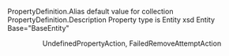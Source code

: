﻿PropertyDefinition.Alias
default value for collection
PropertyDefinition.Description
Property type is Entity
xsd
Entity Base="BaseEntity"
<Namespace>
<Document> <Settings>
<Document> <Header>
UndefinedPropertyAction, FailedRemoveAttemptAction
<Group> <Commands> </Commands> <Records> </Records> </Group> 
<Conditions> <Condition Tag="Immutable"> <Set Namespace="System.Collections.Immutable" />